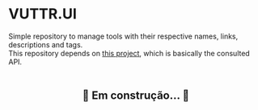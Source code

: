 # VUTTR.UI

Simple repository to manage tools with their respective names, links, descriptions and tags.
</br>
This repository depends on [this project](https://github.com/zWalterli/VUTTR.API), which is basically the consulted API.
</br>
</br>
<h2 align="center"> 
🚧 Em construção...  🚧
</h2>